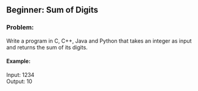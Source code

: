 ## Beginner: Sum of Digits
### Problem:
Write a program in C, C++, Java and Python that takes an integer as input and returns the sum of its digits.

#### Example: 
Input: 1234  
Output: 10  
